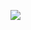 <a href="https://heroku.com/deploy" target="_blank"><img src="https://www.herokucdn.com/deploy/button.svg"/></a>